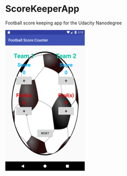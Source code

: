 # ScoreKeeperApp
Football score keeping app for the Udacity Nanodegree

<img src="https://github.com/bruno-mota/ScoreKeeperApp/blob/master/ScoreKeeper.png" width="250">

